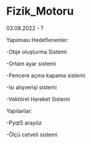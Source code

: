 # Fizik_Motoru
03.08.2022 - ?


Yapılması Hedeflenenler:

-Obje oluşturma Sistemi

-Ortam ayar sistemi

-Pencere açma kapama sistemi

-Isı alışverişi sistemi

-Vektörel Hareket Sistemi


Yapılanlar: 

-Pyqt5 arayüz 

-Ölçü cetveli sistemi
